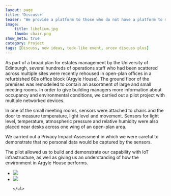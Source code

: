 ```yaml
---
layout: page
title: 'Discuss+'
teaser: "We provide a platform to those who do not have a platform to make themselves heard. Ideas are discussed, differences are celebrated"
image: 
    title: libelium.jpg
    thumb: chair.png
show_meta: true
category: Project
tags: [Discuss, new ideas, tedx-like event, arcev discuss plus]
---
```


As part of a broad plan for estates management by the University of Edinburgh, several hundreds of operations staff who had been scattered across multiple sites were recently rehoused in open-plan offices in a refurbished 60s office block (Argyle House).  The ground floor of the premises was remodelled to contain an assortment of large and small meeting rooms.  In order to give building managers more information about occupancy and environmental conditions, we carried out a pilot project with multiple networked devices. 

In one of the small meeting rooms, sensors were attached to chairs and the door to measure temperature, light level and movement. Sensors for light level, temperature, atmospheric pressure and relative humidity were also placed near desks across one wing of an open-plan area.  

We carried out a Privacy Impact Assessment in which we were careful to demonstrate that no personal data would be captured by the sensors.  

The pilot allowed us to build and demonstrate our capability with IoT infrastructure, as well as giving us an understanding of how the environment in Argyle House performs.   


<div class="t60">
    <ul class="clearing-thumbs small-block-grid-2" data-clearing>   
        <li><img src="{{ site.urlimg }}/red-estimote.jpg"></li>
        <li><img src="{{ site.urlimg }}/ah-doorsign.jpg"></li>
          
    </ul>
</div>




